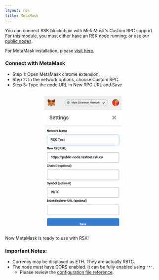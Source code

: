 ```yaml
---
layout: rsk
title: MetaMask
---
```


You can connect RSK blockchain with MetaMask's Custom RPC support. For this module, you must either have an RSK node running; or use our [public nodes](/rsk/public-nodes).

For MetaMask installation, please <a href="https://metamask.io/" target="_blank">visit here</a>.

### Connect with MetaMask

- Step 1: Open MetaMask chrome extension.
- Step 2: In the network options, choose Custom RPC.
- Step 3: Type the node URL in New RPC URL and Save

<div style="text-align:center"><img style="margin:1em auto; max-width:250px;" src="/assets/img/metamask/metamask.png"></div>

Now MetaMask is ready to use with RSK!

### Important Notes:

- Currency may be displayed as ETH. They are actually RBTC.
- The node must have CORS enabled. It can be fully enabled using `'*'`.
  - Please review the [configuration file reference](/rsk/node/configure).
